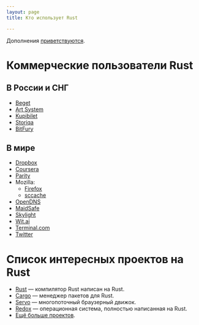 ```yaml
---
layout: page
title: Кто использует Rust

---
```

Дополнения [приветствуются](https://github.com/ruRust/rustycrate.ru/edit/master/adopters.md).

# Коммерческие пользователи Rust

## В России и СНГ
* [Beget](https://habrahabr.ru/post/301892/)
* [Art System](https://forum.rustycrate.ru/t/vakansiya-programmist-rust-v-ofis/137/1)
* [Kupibilet](https://hh.ru/vacancy/20723346)
* [Storiqa](https://hh.ru/vacancy/24099829)
* [BitFury](https://hh.ru/vacancy/24866535)

## В мире
* [Dropbox](http://www.wired.com/2016/03/epic-story-dropboxs-exodus-amazon-cloud-empire/)
* [Coursera](https://building.coursera.org/blog/2016/07/07/rust-docker-in-production-coursera/)
* [Parity](https://www.parity.io)
* Mozilla:
  * [Firefox](https://hacks.mozilla.org/2016/07/shipping-rust-in-firefox/)
  * [sccache](https://blog.mozilla.org/ted/2016/11/21/sccache-mozillas-distributed-compiler-cache-now-written-in-rust/)
* [OpenDNS](https://labs.opendns.com/2013/10/04/zeromq-helping-us-block-malicious-domains/)
* [MaidSafe](http://blog.maidsafe.net/2015/07/01/the-ants-are-coming/)
* [Skylight](http://blog.skylight.io/rust-means-never-having-to-close-a-socket/)
* [Wit.ai](https://github.com/wit-ai/witd)
* [Terminal.com](http://slides.com/jonathanreem/implementing-http-1#/)
* [Twitter](https://github.com/twitter/rpc-perf)

# Список интересных проектов на Rust
* [Rust](https://github.com/rust-lang/rust) — компилятор Rust написан на Rust.
* [Cargo](https://github.com/rust-lang/cargo) — менеджер пакетов для Rust.
* [Servo](https://github.com/servo/servo) — многопоточный браузерный движок.
* [Redox](https://github.com/redox-os/redox) — операционная система, полностью
  написанная на Rust.
* [Ещё больше проектов](https://github.com/kud1ing/awesome-rust).
